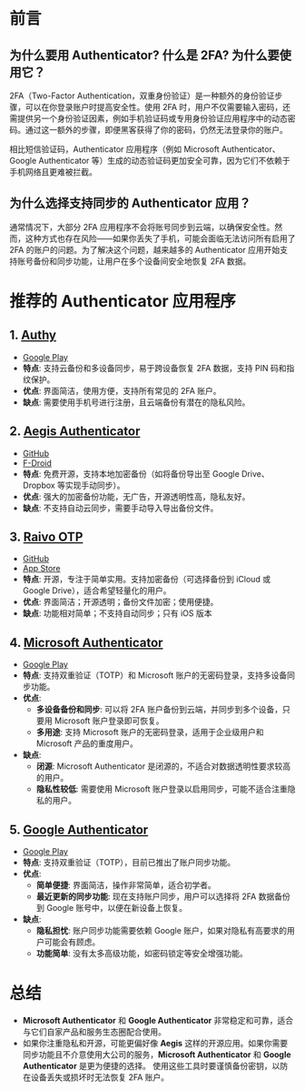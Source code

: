 # 前言

## 为什么要用 Authenticator? 什么是 2FA? 为什么要使用它？

2FA（Two-Factor Authentication，双重身份验证）是一种额外的身份验证步骤，可以在你登录账户时提高安全性。使用 2FA 时，用户不仅需要输入密码，还需提供另一个身份验证因素，例如手机验证码或专用身份验证应用程序中的动态密码。通过这一额外的步骤，即便黑客获得了你的密码，仍然无法登录你的账户。

相比短信验证码，Authenticator 应用程序（例如 Microsoft Authenticator、Google Authenticator 等）生成的动态验证码更加安全可靠，因为它们不依赖于手机网络且更难被拦截。

## 为什么选择支持同步的 Authenticator 应用？

通常情况下，大部分 2FA 应用程序不会将账号同步到云端，以确保安全性。然而，这种方式也存在风险——如果你丢失了手机，可能会面临无法访问所有启用了 2FA 的账户的问题。为了解决这个问题，越来越多的 Authenticator 应用开始支持账号备份和同步功能，让用户在多个设备间安全地恢复 2FA 数据。

# 推荐的 Authenticator 应用程序

## 1. [Authy](https://play.google.com/store/apps/details?id=com.authy.authy&hl=zh&gl=US)

- [Google Play](https://play.google.com/store/apps/details?id=com.authy.authy)
- **特点**: 支持云备份和多设备同步，易于跨设备恢复 2FA 数据，支持 PIN 码和指纹保护。
- **优点**: 界面简洁，使用方便，支持所有常见的 2FA 账户。
- **缺点**: 需要使用手机号进行注册，且云端备份有潜在的隐私风险。

## 2. [Aegis Authenticator](https://f-droid.org/packages/com.beemdevelopment.aegis/)

- [GitHub](https://github.com/beemdevelopment/Aegis)
- [F-Droid](https://f-droid.org/packages/com.beemdevelopment.aegis/)
- **特点**: 免费开源，支持本地加密备份（如将备份导出至 Google Drive、Dropbox 等实现手动同步）。
- **优点**: 强大的加密备份功能，无广告，开源透明性高，隐私友好。
- **缺点**: 不支持自动云同步，需要手动导入导出备份文件。

## 3. [Raivo OTP](https://github.com/raivo-otp/)

- [GitHub](https://github.com/raivo-otp/raivo-otp-android)
- [App Store](https://apps.apple.com/us/app/raivo-authenticator/id1459042137)
- **特点**: 开源，专注于简单实用。支持加密备份（可选择备份到 iCloud 或 Google Drive），适合希望轻量化的用户。
- **优点**: 界面简洁；开源透明；备份文件加密；使用便捷。
- **缺点**: 功能相对简单；不支持自动同步；只有 iOS 版本

## 4. [Microsoft Authenticator](https://play.google.com/store/apps/details?id=com.azure.authenticator)

- [Google Play](https://play.google.com/store/apps/details?id=com.azure.authenticator)
- **特点**: 支持双重验证（TOTP）和 Microsoft 账户的无密码登录，支持多设备同步功能。
- **优点**:
  - **多设备备份和同步**: 可以将 2FA 账户备份到云端，并同步到多个设备，只要用 Microsoft 账户登录即可恢复。
  - **多用途**: 支持 Microsoft 账户的无密码登录，适用于企业级用户和 Microsoft 产品的重度用户。
- **缺点**:
  - **闭源**: Microsoft Authenticator 是闭源的，不适合对数据透明性要求较高的用户。
  - **隐私性较低**: 需要使用 Microsoft 账户登录以启用同步，可能不适合注重隐私的用户。

## 5. [Google Authenticator](https://play.google.com/store/apps/details?id=com.google.android.apps.authenticator2)

- [Google Play](https://play.google.com/store/apps/details?id=com.google.android.apps.authenticator2)
- **特点**: 支持双重验证（TOTP），目前已推出了账户同步功能。
- **优点**:
  - **简单便捷**: 界面简洁，操作非常简单，适合初学者。
  - **最近更新的同步功能**: 现在支持账户同步，用户可以选择将 2FA 数据备份到 Google 账号中，以便在新设备上恢复。
- **缺点**:
  - **隐私担忧**: 账户同步功能需要依赖 Google 账户，如果对隐私有高要求的用户可能会有顾虑。
  - **功能简单**: 没有太多高级功能，如密码锁定等安全增强功能。

# 总结

- **Microsoft Authenticator** 和 **Google Authenticator** 非常稳定和可靠，适合与它们自家产品和服务生态圈配合使用。
- 如果你注重隐私和开源，可能更偏好像 **Aegis** 这样的开源应用。如果你需要同步功能且不介意使用大公司的服务，**Microsoft Authenticator** 和 **Google Authenticator** 是更为便捷的选择。
  使用这些工具时要谨慎备份密钥，以防在设备丢失或损坏时无法恢复 2FA 账户。
